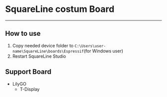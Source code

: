 # SquareLine costum Board

---

## How to use

1. Copy needed device folder to `C:\Users\user-name\SquareLine\boards\Espressif`(for Windows user)
2. Restart SquareLine Studio

## Support Board

- LilyGO
  - T-Display